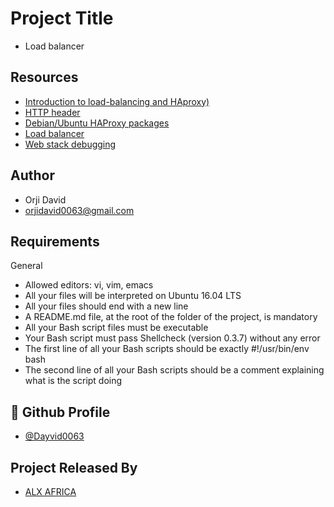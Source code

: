 
# Project Title
- Load balancer
## Resources

 - [Introduction to load-balancing and HAproxy)](https://intranet.alxswe.com/rltoken/B7f3oz8i3Xvvom_YQZzLnQ)
  - [HTTP header](https://intranet.alxswe.com/rltoken/sZ9v3Vq2tgLwN_PWVQketw)
  - [Debian/Ubuntu HAProxy packages](https://intranet.alxswe.com/rltoken/2VRAgtKKR9g6Xfb0xzGiSg)
  - [Load balancer](https://intranet.alxswe.com/concepts/46)
  - [Web stack debugging](https://intranet.alxswe.com/concepts/68)
  

## Author

- Orji David 
- orjidavid0063@gmail.com

## Requirements

General
- Allowed editors: vi, vim, emacs
- All your files will be interpreted on Ubuntu 16.04 LTS
- All your files should end with a new line
- A README.md file, at the root of the folder of the project, is mandatory
- All your Bash script files must be executable
- Your Bash script must pass Shellcheck (version 0.3.7) without any error
- The first line of all your Bash scripts should be exactly #!/usr/bin/env bash
- The second line of all your Bash scripts should be a comment explaining what is the script doing
## 🔗 Github Profile
- [@Dayvid0063](https://github.com/Dayvid0063)


## Project Released By

- [ALX AFRICA](https://www.alxafrica.com/)
